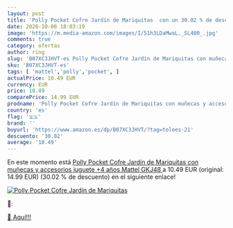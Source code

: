 ```yaml
---
layout: post
title: 'Polly Pocket Cofre Jardín de Mariquitas  con un 30.02 % de descuento'
date: 2020-10-08 18:03:19
image: 'https://m.media-amazon.com/images/I/51h3LDaMwaL._SL400_.jpg'
comments: true
category: ofertas
author: ring
slug: 'B07XC3JHVT-es Polly Pocket Cofre Jardín de Mariquitas con muñecas y...'
sku: 'B07XC3JHVT-es'
tags: [ 'mattel','polly','pocket', ]
actualPrice: 10.49 EUR
currency: EUR
price: 10.49
comparePrice: 14.99 EUR
prodname: 'Polly Pocket Cofre Jardín de Mariquitas con muñecas y accesorios  juguete +4 años  Mattel GKJ48 '
country: 'es'
flag: '🇪🇸'
brand: ''
buyurl: 'https://www.amazon.es/dp/B07XC3JHVT/?tag=tolees-21'
descuento: '30.02'
average: '10.49'
---
```


En este momento está [Polly Pocket Cofre Jardín de Mariquitas con muñecas y accesorios  juguete +4 años  Mattel GKJ48 ](https://www.amazon.es/dp/B07XC3JHVT/?tag=tolees-21) a 10.49 EUR (original: 14.99 EUR) (30.02 %  de descuento) en el siguiente enlace!

[![Polly Pocket Cofre Jardín de Mariquitas ](https://m.media-amazon.com/images/I/51h3LDaMwaL._SL400_.jpg)](https://www.amazon.es/dp/B07XC3JHVT/?tag=tolees-21)

🔎:


[🛒 Aquí!!!](https://www.amazon.es/dp/B07XC3JHVT/?tag=tolees-21)
